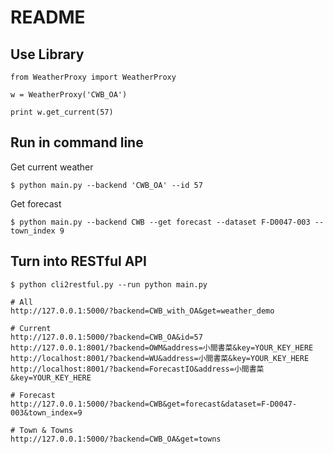 README
===

Use Library
---

```
from WeatherProxy import WeatherProxy

w = WeatherProxy('CWB_OA')

print w.get_current(57)
```

Run in command line
---
Get current weather
```
$ python main.py --backend 'CWB_OA' --id 57
```

Get forecast
```
$ python main.py --backend CWB --get forecast --dataset F-D0047-003 --town_index 9
```

Turn into RESTful API
---
```
$ python cli2restful.py --run python main.py
```

```
# All
http://127.0.0.1:5000/?backend=CWB_with_OA&get=weather_demo

# Current
http://127.0.0.1:5000/?backend=CWB_OA&id=57
http://127.0.0.1:8001/?backend=OWM&address=小間書菜&key=YOUR_KEY_HERE
http://localhost:8001/?backend=WU&address=小間書菜&key=YOUR_KEY_HERE
http://localhost:8001/?backend=ForecastIO&address=小間書菜&key=YOUR_KEY_HERE

# Forecast
http://127.0.0.1:5000/?backend=CWB&get=forecast&dataset=F-D0047-003&town_index=9

# Town & Towns
http://127.0.0.1:5000/?backend=CWB_OA&get=towns
```
